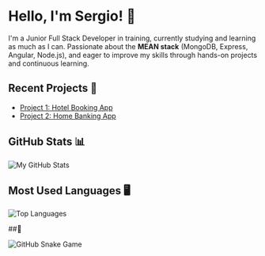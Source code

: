 # Hello, I'm Sergio! 👋

I'm a Junior Full Stack Developer in training, currently studying and learning as much as I can. Passionate about the **MEAN stack** (MongoDB, Express, Angular, Node.js), and eager to improve my skills through hands-on projects and continuous learning.


## Recent Projects 🚀
- [Project 1: Hotel Booking App](https://github.com/sergiomeneguzzo/Hotel-Booking-App)
- [Project 2: Home Banking App](https://github.com/sergiomeneguzzo/Home-Banking-App)

## GitHub Stats 📊

![My GitHub Stats](https://github-readme-stats.vercel.app/api?username=sergiomeneguzzo&show_icons=true&theme=radical)

## Most Used Languages 🖥️

![Top Languages](https://github-readme-stats.vercel.app/api/top-langs/?username=sergiomeneguzzo&layout=compact&theme=radical)

##🐍

![GitHub Snake Game](https://github.com/sergiomeneguzzo/sergiomeneguzz/raw/main/github-user-contribution.svg)

